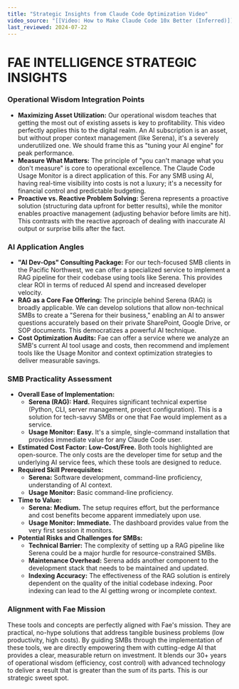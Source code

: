 ```yaml
---
title: "Strategic Insights from Claude Code Optimization Video"
video_source: "[[Video: How to Make Claude Code 10x Better (Inferred)]]"
last_reviewed: 2024-07-22
---
```


# FAE INTELLIGENCE STRATEGIC INSIGHTS

### Operational Wisdom Integration Points
- **Maximizing Asset Utilization:** Our operational wisdom teaches that getting the most out of existing assets is key to profitability. This video perfectly applies this to the digital realm. An AI subscription is an asset, but without proper context management (like Serena), it's a severely underutilized one. We should frame this as "tuning your AI engine" for peak performance.
- **Measure What Matters:** The principle of "you can't manage what you don't measure" is core to operational excellence. The Claude Code Usage Monitor is a direct application of this. For any SMB using AI, having real-time visibility into costs is not a luxury; it's a necessity for financial control and predictable budgeting.
- **Proactive vs. Reactive Problem Solving:** Serena represents a proactive solution (structuring data upfront for better results), while the monitor enables proactive management (adjusting behavior before limits are hit). This contrasts with the reactive approach of dealing with inaccurate AI output or surprise bills after the fact.

### AI Application Angles
- **"AI Dev-Ops" Consulting Package:** For our tech-focused SMB clients in the Pacific Northwest, we can offer a specialized service to implement a RAG pipeline for their codebase using tools like Serena. This provides clear ROI in terms of reduced AI spend and increased developer velocity.
- **RAG as a Core Fae Offering:** The principle behind Serena (RAG) is broadly applicable. We can develop solutions that allow non-technical SMBs to create a "Serena for their business," enabling an AI to answer questions accurately based on their private SharePoint, Google Drive, or SOP documents. This democratizes a powerful AI technique.
- **Cost Optimization Audits:** Fae can offer a service where we analyze an SMB's current AI tool usage and costs, then recommend and implement tools like the Usage Monitor and context optimization strategies to deliver measurable savings.

### SMB Practicality Assessment

- **Overall Ease of Implementation:**
    - **Serena (RAG):** **Hard.** Requires significant technical expertise (Python, CLI, server management, project configuration). This is a solution for tech-savvy SMBs or one that Fae would implement as a service.
    - **Usage Monitor:** **Easy.** It's a simple, single-command installation that provides immediate value for any Claude Code user.
- **Estimated Cost Factor:** **Low-Cost/Free.** Both tools highlighted are open-source. The only costs are the developer time for setup and the underlying AI service fees, which these tools are designed to reduce.
- **Required Skill Prerequisites:**
    - **Serena:** Software development, command-line proficiency, understanding of AI context.
    - **Usage Monitor:** Basic command-line proficiency.
- **Time to Value:**
    - **Serena:** **Medium.** The setup requires effort, but the performance and cost benefits become apparent immediately upon use.
    - **Usage Monitor:** **Immediate.** The dashboard provides value from the very first session it monitors.
- **Potential Risks and Challenges for SMBs:**
    - **Technical Barrier:** The complexity of setting up a RAG pipeline like Serena could be a major hurdle for resource-constrained SMBs.
    - **Maintenance Overhead:** Serena adds another component to the development stack that needs to be maintained and updated.
    - **Indexing Accuracy:** The effectiveness of the RAG solution is entirely dependent on the quality of the initial codebase indexing. Poor indexing can lead to the AI getting wrong or incomplete context.

### Alignment with Fae Mission
These tools and concepts are perfectly aligned with Fae's mission. They are practical, no-hype solutions that address tangible business problems (low productivity, high costs). By guiding SMBs through the implementation of these tools, we are directly empowering them with cutting-edge AI that provides a clear, measurable return on investment. It blends our 30+ years of operational wisdom (efficiency, cost control) with advanced technology to deliver a result that is greater than the sum of its parts. This is our strategic sweet spot.
